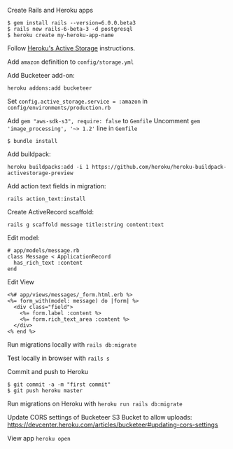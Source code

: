 Create Rails and Heroku apps
```
$ gem install rails --version=6.0.0.beta3
$ rails new rails-6-beta-3 -d postgresql
$ heroku create my-heroku-app-name
```

Follow [Heroku's Active Storage](https://devcenter.heroku.com/articles/active-storage-on-heroku) instructions.

Add `amazon` definition to `config/storage.yml`

Add Bucketeer add-on:
```
heroku addons:add bucketeer
```

Set `config.active_storage.service = :amazon` in `config/environments/production.rb`

Add `gem "aws-sdk-s3", require: false` to `Gemfile`
Uncomment `gem 'image_processing', '~> 1.2'` line in `Gemfile`
```
$ bundle install
```

Add buildpack:
```
heroku buildpacks:add -i 1 https://github.com/heroku/heroku-buildpack-activestorage-preview
```

Add action text fields in migration:
```
rails action_text:install
```

Create ActiveRecord scaffold:
```
rails g scaffold message title:string content:text
```

Edit model:
```
# app/models/message.rb
class Message < ApplicationRecord
  has_rich_text :content
end
```

Edit View
```
<%# app/views/messages/_form.html.erb %>
<%= form_with(model: message) do |form| %>
  <div class="field">
    <%= form.label :content %>
    <%= form.rich_text_area :content %>
  </div>
<% end %>
```

Run migrations locally with `rails db:migrate`

Test locally in browser with `rails s`



Commit and push to Heroku
```
$ git commit -a -m "first commit"
$ git push heroku master
```

Run migrations on Heroku with `heroku run rails db:migrate`

Update CORS settings of Bucketeer S3 Bucket to allow uploads:
https://devcenter.heroku.com/articles/bucketeer#updating-cors-settings

View app `heroku open`
